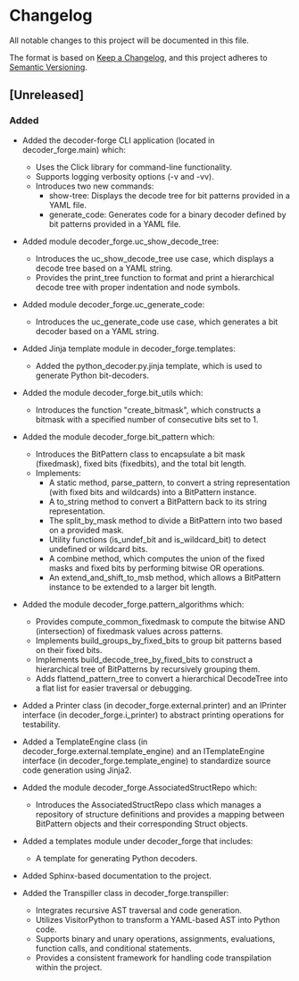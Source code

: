 # Changelog

All notable changes to this project will be documented in this file.

The format is based on [Keep a Changelog](https://keepachangelog.com/en/1.1.0/),
and this project adheres to [Semantic Versioning](https://semver.org/spec/v2.0.0.html).

## [Unreleased]

### Added

- Added the decoder-forge CLI application (located in decoder_forge.main) which:
  - Uses the Click library for command-line functionality.
  - Supports logging verbosity options (-v and -vv).
  - Introduces two new commands:
    - show-tree: Displays the decode tree for bit patterns provided in a YAML file.
    - generate_code: Generates code for a binary decoder defined by bit patterns provided in a YAML file.

- Added module decoder_forge.uc_show_decode_tree:
  - Introduces the uc_show_decode_tree use case, which displays a decode tree based on a YAML string.
  - Provides the print_tree function to format and print a hierarchical decode tree with proper indentation and node symbols.

- Added module decoder_forge.uc_generate_code:
  - Introduces the uc_generate_code use case, which generates a bit decoder based on a YAML string.

- Added Jinja template module in decoder_forge.templates:
  - Added the python_decoder.py.jinja template, which is used to generate Python bit-decoders.

- Added the module decoder_forge.bit_utils which:
  - Introduces the function "create_bitmask", which constructs a bitmask with a specified number of consecutive bits set to 1.

- Added the module decoder_forge.bit_pattern which:
  - Introduces the BitPattern class to encapsulate a bit mask (fixedmask), fixed bits (fixedbits), and the total bit length.
  - Implements:
    - A static method, parse_pattern, to convert a string representation (with fixed bits and wildcards) into a BitPattern instance.
    - A to_string method to convert a BitPattern back to its string representation.
    - The split_by_mask method to divide a BitPattern into two based on a provided mask.
    - Utility functions (is_undef_bit and is_wildcard_bit) to detect undefined or wildcard bits.
    - A combine method, which computes the union of the fixed masks and fixed bits by performing bitwise OR operations.
    - An extend_and_shift_to_msb method, which allows a BitPattern instance to be extended to a larger bit length.

- Added the module decoder_forge.pattern_algorithms which:
  - Provides compute_common_fixedmask to compute the bitwise AND (intersection) of fixedmask values across patterns.
  - Implements build_groups_by_fixed_bits to group bit patterns based on their fixed bits.
  - Implements build_decode_tree_by_fixed_bits to construct a hierarchical tree of BitPatterns by recursively grouping them.
  - Adds flattend_pattern_tree to convert a hierarchical DecodeTree into a flat list for easier traversal or debugging.

- Added a Printer class (in decoder_forge.external.printer) and an IPrinter interface (in decoder_forge.i_printer) to abstract printing operations for testability.

- Added a TemplateEngine class (in decoder_forge.external.template_engine) and an ITemplateEngine interface (in decoder_forge.template_engine) to standardize source code generation using Jinja2.

- Added the module decoder_forge.AssociatedStructRepo which:
  - Introduces the AssociatedStructRepo class which manages a repository of structure definitions and provides a mapping between BitPattern objects and their corresponding Struct objects.

- Added a templates module under decoder_forge that includes:
  - A template for generating Python decoders.

- Added Sphinx-based documentation to the project.

- Added the Transpiller class in decoder_forge.transpiller:
  - Integrates recursive AST traversal and code generation.
  - Utilizes VisitorPython to transform a YAML-based AST into Python code.
  - Supports binary and unary operations, assignments, evaluations, function calls, and conditional statements.
  - Provides a consistent framework for handling code transpilation within the project.
